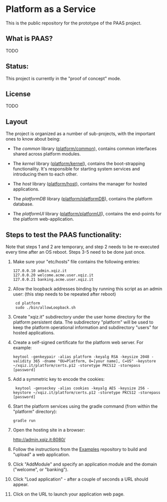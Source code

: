 # Platform as a Service #

This is the public repository for the prototype of the PAAS project.

## What is PAAS?

TODO

## Status:

This project is currently in the "proof of concept" mode.

## License

TODO

## Layout

The project is organized as a number of sub-projects, with the important ones to know about being:

* The *common* library ([platform/common](./common)), contains common interfaces shared across platform modules. 
  
* The *kernel* library ([platform/kernel](./kernel)), contains the boot-strapping functionality. It's responsible for starting system services and introducing them to each other. 
  
* The *host* library ([platform/host](./host)), contains the manager for hosted applications.

* The *platformDB* library ([platform/platformDB](./platformDB)), contains the platform database. 

* The *platformUI* library ([platform/platformUI](./platformUI)), contains the end-points for the platform web-application. 
  
## Steps to test the PAAS functionality:

Note that steps 1 and 2 are temporary, and step 2 needs to be re-executed every time after an OS reboot. Steps 3-5 need to be done just once.

1. Make sure your "etc/hosts" file contains the following entries:

       127.0.0.10 admin.xqiz.it
       127.0.0.20 welcome.acme.user.xqiz.it
       127.0.0.21 banking.acme.user.xqiz.it

2. Allow the loopback addresses binding by running this script as an admin user: (this step needs to be repeated after reboot)

        cd platform
        sudo ./bin/allowLoopback.sh

3. Create "xqiz.it" subdirectory under the user home directory for the platform persistent data. The subdirectory "platform" will be used to keep the platform operational information and subdirectory "users" for hosted applications.

4. Create a self-signed certificate for the platform web server. For example:
   
       keytool -genkeypair -alias platform -keyalg RSA -keysize 2048 -validity 365 -dname "OU=Platform, O=[your name], C=US" -keystore ~/xqiz.it/platform/certs.p12 -storetype PKCS12 -storepass [password]

5. Add a symmetric key to encode the cookies:

        keytool -genseckey -alias cookies -keyalg AES -keysize 256 -keystore ~/xqiz.it/platform/certs.p12 -storetype PKCS12 -storepass [password]

6. Start the platform services using the gradle command (from within the "platform" directory):

       gradle run

7. Open the hosting site in a browser: 

    http://admin.xqiz.it:8080/

8. Follow the instructions from the [Examples](https://github.com/xtclang/examples) repository to build and "upload" a web application.

9. Click "AddModule" and specify an application module and the domain ("welcome", or "banking").

10. Click "Load application" - after a couple of seconds a URL should appear.

11. Click on the URL to launch your application web page.